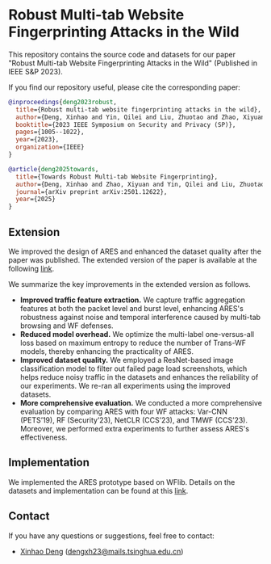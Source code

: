# Robust Multi-tab Website Fingerprinting Attacks in the Wild

This repository contains the source code and datasets for our paper "Robust Multi-tab Website Fingerprinting Attacks in the Wild" (Published in IEEE S&P 2023).


If you find our repository useful, please cite the corresponding paper:

```bibtex
@inproceedings{deng2023robust,
  title={Robust multi-tab website fingerprinting attacks in the wild},
  author={Deng, Xinhao and Yin, Qilei and Liu, Zhuotao and Zhao, Xiyuan and Li, Qi and Xu, Mingwei and Xu, Ke and Wu, Jianping},
  booktitle={2023 IEEE Symposium on Security and Privacy (SP)},
  pages={1005--1022},
  year={2023},
  organization={IEEE}
}

@article{deng2025towards,
  title={Towards Robust Multi-tab Website Fingerprinting},
  author={Deng, Xinhao and Zhao, Xiyuan and Yin, Qilei and Liu, Zhuotao and Li, Qi and Xu, Mingwei and Xu, Ke and Wu, Jianping},
  journal={arXiv preprint arXiv:2501.12622},
  year={2025}
}
```

## Extension

We improved the design of ARES and enhanced the dataset quality after the paper was published. The extended version of the paper is available at the following [link](https://arxiv.org/pdf/2501.12622).


We summarize the key improvements in the extended version as follows.
- **Improved traffic feature extraction.** We capture traffic aggregation features at both the packet level and burst level, enhancing ARES's robustness against noise and temporal interference caused by multi-tab browsing and WF defenses.
- **Reduced model overhead.** We optimize the multi-label one-versus-all loss based on maximum entropy to reduce the number of Trans-WF models, thereby enhancing the practicality of ARES.
- **Improved dataset quality.** We employed a ResNet-based image classification model to filter out failed page load screenshots, which helps reduce noisy traffic in the datasets and enhances the reliability of our experiments. We re-ran all experiments using the improved datasets.
- **More comprehensive evaluation.** We conducted a more comprehensive evaluation by comparing ARES with four WF attacks: Var-CNN (PETS’19), RF (Security’23), NetCLR (CCS’23), and TMWF (CCS’23). Moreover, we performed extra experiments to further assess ARES's effectiveness.

## Implementation

We implemented the ARES prototype based on WFlib. Details on the datasets and implementation can be found at this [link](https://github.com/Xinhao-Deng/Website-Fingerprinting-Library).

## Contact
If you have any questions or suggestions, feel free to contact:

- [Xinhao Deng](https://xinhao-deng.github.io/) (dengxh23@mails.tsinghua.edu.cn)
